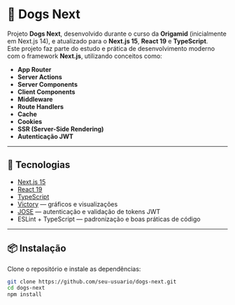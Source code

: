 # 🐶 Dogs Next

Projeto **Dogs Next**, desenvolvido durante o curso da **Origamid** (inicialmente em Next.js 14), e atualizado para o **Next.js 15**, **React 19** e **TypeScript**.  
Este projeto faz parte do estudo e prática de desenvolvimento moderno com o framework **Next.js**, utilizando conceitos como:

- **App Router**
- **Server Actions**
- **Server Components**
- **Client Components**
- **Middleware**
- **Route Handlers**
- **Cache**
- **Cookies**
- **SSR (Server-Side Rendering)**
- **Autenticação JWT**

---

## 🚀 Tecnologias

- [Next.js 15](https://nextjs.org/)
- [React 19](https://react.dev/)
- [TypeScript](https://www.typescriptlang.org/)
- [Victory](https://formidable.com/open-source/victory/) — gráficos e visualizações
- [JOSE](https://github.com/panva/jose) — autenticação e validação de tokens JWT
- ESLint + TypeScript — padronização e boas práticas de código

---

## 📦 Instalação

Clone o repositório e instale as dependências:

```bash
git clone https://github.com/seu-usuario/dogs-next.git
cd dogs-next
npm install
